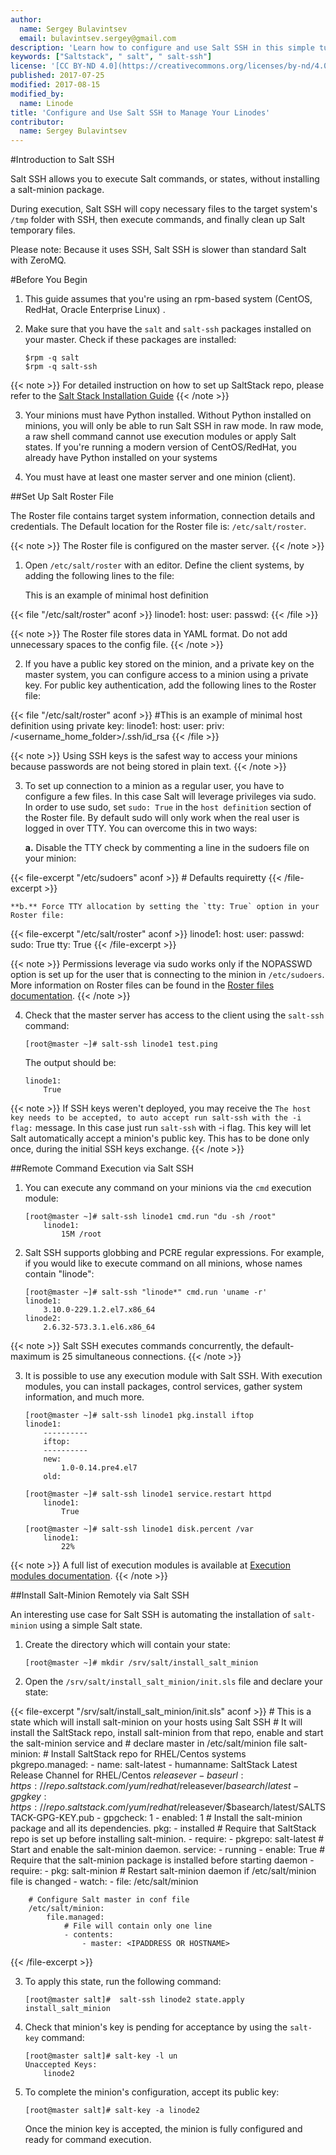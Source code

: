 ```yaml
---
author:
  name: Sergey Bulavintsev
  email: bulavintsev.sergey@gmail.com
description: 'Learn how to configure and use Salt SSH in this simple tutorial'
keywords: ["Saltstack", " salt", " salt-ssh"]
license: '[CC BY-ND 4.0](https://creativecommons.org/licenses/by-nd/4.0)'
published: 2017-07-25
modified: 2017-08-15
modified_by:
  name: Linode
title: 'Configure and Use Salt SSH to Manage Your Linodes'
contributor:
  name: Sergey Bulavintsev
---
```


#Introduction to Salt SSH

Salt SSH allows you to execute Salt commands, or states, without installing a salt-minion package.

During execution, Salt SSH will copy necessary files to the target system's `/tmp` folder with SSH, then execute commands, and finally clean up Salt temporary files.

Please note: Because it uses SSH, Salt SSH is slower than standard Salt with ZeroMQ.


#Before You Begin

1.  This guide assumes that you're using an rpm-based system (CentOS, RedHat, Oracle Enterprise Linux) .

2.  Make sure that you have the `salt` and `salt-ssh` packages installed on your master. Check if these packages are installed: 

        $rpm -q salt
        $rpm -q salt-ssh

{{< note >}}
For detailed instruction on how to set up SaltStack repo, please refer to the [Salt Stack Installation Guide](https://www.linode.com/docs/applications/configuration-management/install-and-configure-salt-master-and-minion-servers)
{{< /note >}}

3.  Your minions must have Python installed. Without Python installed on minions, you will only be able to run Salt SSH in raw mode. In raw mode, a raw shell command cannot use execution modules or apply Salt states. If you're running a modern version of CentOS/RedHat, you already have Python installed on your systems

4.  You must have at least one master server and one minion (client).

##Set Up Salt Roster File

The Roster file contains target system information, connection details and credentials. 
The Default location for the Roster file is: `/etc/salt/roster`.

{{< note >}}
The Roster file is configured on the master server.
{{< /note >}}

1.  Open `/etc/salt/roster` with an editor. Define the client systems, by adding the following lines to the file:

    This is an example of minimal host definition

{{< file "/etc/salt/roster" aconf >}}
    linode1:
         host: <IPADDRESS OR HOSTNAME>
         user: <username>
         passwd: <password>
{{< /file >}}


{{< note >}}
The Roster file stores data in YAML format. Do not add unnecessary spaces to the config file.
{{< /note >}}

2.  If you have a public key stored on the minion, and a private key on the master system, you can configure access to a minion using a private key. For public key authentication, add the following lines to the Roster file:

{{< file "/etc/salt/roster" aconf >}}
    #This is an example of minimal host definition using private key:
    linode1:
        host: <IPADDRESS OR HOSTNAME>
        user: <username>
        priv: /<username_home_folder>/.ssh/id_rsa
{{< /file >}}


{{< note >}}
Using SSH keys is the safest way to access your minions because passwords are not being stored in plain text.
{{< /note >}}

3.  To set up connection to a minion as a regular user, you have to configure a few files. In this case Salt will leverage privileges via sudo. In order to use sudo, set `sudo: True` in the `host definition` section of the Roster file. By default sudo will only work when the real user is logged in over TTY. You can overcome this in two ways:

    **a.** Disable the TTY check by commenting a line in the sudoers file on your minion:

{{< file-excerpt "/etc/sudoers" aconf >}}
    # Defaults requiretty
{{< /file-excerpt >}}


    **b.** Force TTY allocation by setting the `tty: True` option in your Roster file:

{{< file-excerpt "/etc/salt/roster" aconf >}}
    linode1:
        host: <IPADDRESS OR HOSTNAME>
        user: <username>
        passwd: <password>
        sudo: True
        tty: True
{{< /file-excerpt >}}


{{< note >}}
Permissions leverage via sudo works only if the NOPASSWD option is set up for the user that is connecting to the minion in `/etc/sudoers`.
More information on Roster files can be found in the [Roster files documentation](https://docs.saltstack.com/en/latest/topics/ssh/roster.html#ssh-roster).
{{< /note >}}

4.  Check that the master server has access to the client using the `salt-ssh` command:

        [root@master ~]# salt-ssh linode1 test.ping

    The output should be:

        linode1:
            True

{{< note >}}
If SSH keys weren't deployed, you may receive the `The host key needs to be accepted, to auto accept run salt-ssh with the -i flag:` message. In this case just run `salt-ssh` with -i flag. This key will let Salt automatically accept a minion's public key. This has to be done only once, during the initial SSH keys exchange.
{{< /note >}}

##Remote Command Execution via Salt SSH

1.  You can execute any command on your minions via the `cmd` execution module:

        [root@master ~]# salt-ssh linode1 cmd.run "du -sh /root"
            linode1:
                15M /root

2.  Salt SSH supports globbing and PCRE regular expressions. For example, if you would like to execute command on all minions, whose names contain "linode":

        [root@master ~]# salt-ssh "linode*" cmd.run 'uname -r'
        linode1:
            3.10.0-229.1.2.el7.x86_64
        linode2:
            2.6.32-573.3.1.el6.x86_64

{{< note >}}
Salt SSH executes commands concurrently, the default-maximum is 25 simultaneous connections.
{{< /note >}}

3.  It is possible to use any execution module with Salt SSH. With execution modules, you can install packages, control services, gather system information, and much more. 

        [root@master ~]# salt-ssh linode1 pkg.install iftop
        linode1:
            ----------
            iftop:
            ----------
            new:
                1.0-0.14.pre4.el7
            old:

        [root@master ~]# salt-ssh linode1 service.restart httpd
            linode1:
                True

        [root@master ~]# salt-ssh linode1 disk.percent /var
            linode1:
                22%

{{< note >}}
A full list of execution modules is available at [Execution modules documentation](https://docs.saltstack.com/en/latest/ref/modules/all/index.html).
{{< /note >}}

##Install Salt-Minion Remotely via Salt SSH

An interesting use case for Salt SSH is automating the installation of `salt-minion` using a simple Salt state.

1.  Create the directory which will contain your state:

        [root@master ~]# mkdir /srv/salt/install_salt_minion

2.  Open the `/srv/salt/install_salt_minion/init.sls` file and declare your state:

{{< file-excerpt "/srv/salt/install_salt_minion/init.sls" aconf >}}
        # This is a state which will install salt-minion on your hosts using Salt SSH
        # It will install the SaltStack repo, install salt-minion from that repo, enable and start the salt-minion service and
        # declare master in /etc/salt/minion file
        salt-minion:
            # Install SaltStack repo for RHEL/Centos systems
            pkgrepo.managed:
                - name: salt-latest
                - humanname: SaltStack Latest Release Channel for RHEL/Centos $releasever
                - baseurl: https://repo.saltstack.com/yum/redhat/$releasever/$basearch/latest
                - gpgkey: https://repo.saltstack.com/yum/redhat/$releasever/$basearch/latest/SALTSTACK-GPG-KEY.pub
                - gpgcheck: 1
                - enabled: 1
            # Install the salt-minion package and all its dependencies.
            pkg:
                - installed
                # Require that SaltStack repo is set up before installing salt-minion.
                - require:
                    - pkgrepo: salt-latest
            # Start and enable the salt-minion daemon.
            service:
                - running
                - enable: True
                # Require that the salt-minion package is installed before starting daemon
                - require:
                    - pkg: salt-minion
                # Restart salt-minion daemon if /etc/salt/minion file is changed
                - watch:
                    - file: /etc/salt/minion

        # Configure Salt master in conf file
        /etc/salt/minion:
            file.managed:
                # File will contain only one line
                - contents:
                    - master: <IPADDRESS OR HOSTNAME>
{{< /file-excerpt >}}


3.  To apply this state, run the following command:

        [root@master salt]#  salt-ssh linode2 state.apply install_salt_minion

4.  Check that minion's key is pending for acceptance by using the `salt-key` command:

        [root@master salt]# salt-key -l un
        Unaccepted Keys:
            linode2

5.  To complete the minion's configuration, accept its public key:

        [root@master salt]# salt-key -a linode2

    Once the minion key is accepted, the minion is fully configured and ready for command execution.
